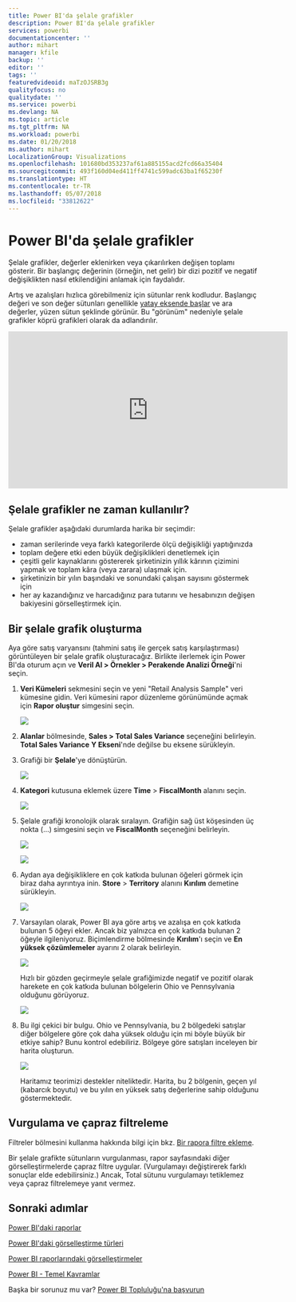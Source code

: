```yaml
---
title: Power BI'da şelale grafikler
description: Power BI'da şelale grafikler
services: powerbi
documentationcenter: ''
author: mihart
manager: kfile
backup: ''
editor: ''
tags: ''
featuredvideoid: maTzOJSRB3g
qualityfocus: no
qualitydate: ''
ms.service: powerbi
ms.devlang: NA
ms.topic: article
ms.tgt_pltfrm: NA
ms.workload: powerbi
ms.date: 01/20/2018
ms.author: mihart
LocalizationGroup: Visualizations
ms.openlocfilehash: 101680bd353237af61a885155acd2fcd66a35404
ms.sourcegitcommit: 493f160d04ed411ff4741c599adc63ba1f65230f
ms.translationtype: HT
ms.contentlocale: tr-TR
ms.lasthandoff: 05/07/2018
ms.locfileid: "33812622"
---
```

# <a name="waterfall-charts-in-power-bi"></a>Power BI'da şelale grafikler
Şelale grafikler, değerler eklenirken veya çıkarılırken değişen toplamı gösterir. Bir başlangıç değerinin (örneğin, net gelir) bir dizi pozitif ve negatif değişiklikten nasıl etkilendiğini anlamak için faydalıdır.

Artış ve azalışları hızlıca görebilmeniz için sütunlar renk kodludur. Başlangıç değeri ve son değer sütunları genellikle [yatay eksende başlar](https://support.office.com/article/Create-a-waterfall-chart-in-Office-2016-for-Windows-8de1ece4-ff21-4d37-acd7-546f5527f185#BKMK_Float "start on the horizontal axis") ve ara değerler, yüzen sütun şeklinde görünür. Bu "görünüm" nedeniyle şelale grafikler köprü grafikleri olarak da adlandırılır.

<iframe width="560" height="315" src="https://www.youtube.com/embed/qKRZPBnaUXM" frameborder="0" allow="autoplay; encrypted-media" allowfullscreen></iframe>

## <a name="when-to-use-a-waterfall-chart"></a>Şelale grafikler ne zaman kullanılır?
Şelale grafikler aşağıdaki durumlarda harika bir seçimdir:

* zaman serilerinde veya farklı kategorilerde ölçü değişikliği yaptığınızda
* toplam değere etki eden büyük değişiklikleri denetlemek için
* çeşitli gelir kaynaklarını göstererek şirketinizin yıllık kârının çizimini yapmak ve toplam kâra (veya zarara) ulaşmak için.
* şirketinizin bir yılın başındaki ve sonundaki çalışan sayısını göstermek için
* her ay kazandığınız ve harcadığınız para tutarını ve hesabınızın değişen bakiyesini görselleştirmek için. 

## <a name="create-a-waterfall-chart"></a>Bir şelale grafik oluşturma
Aya göre satış varyansını (tahmini satış ile gerçek satış karşılaştırması) görüntüleyen bir şelale grafik oluşturacağız. Birlikte ilerlemek için Power BI'da oturum açın ve **Veril Al \> Örnekler \> Perakende Analizi Örneği**'ni seçin. 

1. **Veri Kümeleri** sekmesini seçin ve yeni "Retail Analysis Sample" veri kümesine gidin.  Veri kümesini rapor düzenleme görünümünde açmak için **Rapor oluştur** simgesini seçin. 
   
    ![](media/power-bi-visualization-waterfall-charts/power-bi-waterfall-report.png)
2. **Alanlar** bölmesinde, **Sales \> Total Sales Variance** seçeneğini belirleyin. **Total Sales Variance** **Y Ekseni**'nde değilse bu eksene sürükleyin.
3. Grafiği bir **Şelale**'ye dönüştürün. 
   
    ![](media/power-bi-visualization-waterfall-charts/convertwaterfall.png)
4. **Kategori** kutusuna eklemek üzere **Time** \> **FiscalMonth** alanını seçin. 
   
    ![](media/power-bi-visualization-waterfall-charts/power-bi-waterfall.png)
5. Şelale grafiği kronolojik olarak sıralayın. Grafiğin sağ üst köşesinden üç nokta (...) simgesini seçin ve **FiscalMonth** seçeneğini belirleyin.
   
    ![](media/power-bi-visualization-waterfall-charts/power-bi-waterfall-sort.png)
   
    ![](media/power-bi-visualization-waterfall-charts/power-bi-waterfall-sorted.png)
6. Aydan aya değişikliklere en çok katkıda bulunan öğeleri görmek için biraz daha ayrıntıya inin. **Store** > **Territory** alanını **Kırılım** demetine sürükleyin.
   
    ![](media/power-bi-visualization-waterfall-charts/power-bi-waterfall-breakdown.png)
7. Varsayılan olarak, Power BI aya göre artış ve azalışa en çok katkıda bulunan 5 öğeyi ekler. Ancak biz yalnızca en çok katkıda bulunan 2 öğeyle ilgileniyoruz.  Biçimlendirme bölmesinde **Kırılım**'ı seçin ve **En yüksek çözümlemeler** ayarını 2 olarak belirleyin.
   
    ![](media/power-bi-visualization-waterfall-charts/power-bi-waterfall-breakdown-maximum.png)
   
    Hızlı bir gözden geçirmeyle şelale grafiğimizde negatif ve pozitif olarak harekete en çok katkıda bulunan bölgelerin Ohio ve Pennsylvania olduğunu görüyoruz. 
   
    ![](media/power-bi-visualization-waterfall-charts/power-bi-waterfall-axis.png)
8. Bu ilgi çekici bir bulgu. Ohio ve Pennsylvania, bu 2 bölgedeki satışlar diğer bölgelere göre çok daha yüksek olduğu için mi böyle büyük bir etkiye sahip?  Bunu kontrol edebiliriz. Bölgeye göre satışları inceleyen bir harita oluşturun.  
   
    ![](media/power-bi-visualization-waterfall-charts/power-bi-map.png)
   
    Haritamız teorimizi destekler niteliktedir.  Harita, bu 2 bölgenin, geçen yıl (kabarcık boyutu) ve bu yılın en yüksek satış değerlerine sahip olduğunu göstermektedir.

## <a name="highlighting-and-cross-filtering"></a>Vurgulama ve çapraz filtreleme
Filtreler bölmesini kullanma hakkında bilgi için bkz. [Bir rapora filtre ekleme](power-bi-report-add-filter.md).

Bir şelale grafikte sütunların vurgulanması, rapor sayfasındaki diğer görselleştirmelerde çapraz filtre uygular. (Vurgulamayı değiştirerek farklı sonuçlar elde edebilirsiniz.) Ancak, Total sütunu vurgulamayı tetiklemez veya çapraz filtrelemeye yanıt vermez.

## <a name="next-steps"></a>Sonraki adımlar
[Power BI'daki raporlar](service-reports.md)

[Power BI'daki görselleştirme türleri](power-bi-visualization-types-for-reports-and-q-and-a.md)

[Power BI raporlarındaki görselleştirmeler](power-bi-report-visualizations.md)

[Power BI - Temel Kavramlar](service-basic-concepts.md)

Başka bir sorunuz mu var? [Power BI Topluluğu'na başvurun](http://community.powerbi.com/)

